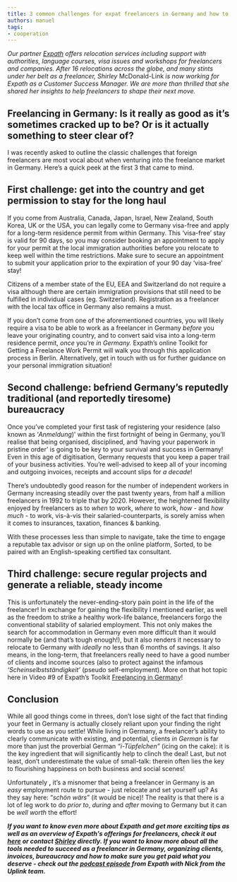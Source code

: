 ```yaml
---
title: 3 common challenges for expat freelancers in Germany and how to tackle them
authors: manuel
tags:
- cooperation
---
```


_Our partner_ [_Expath_](https://www.expath.com/) _offers relocation services including support with authorities, language courses, visa issues and workshops for freelancers and companies. After 16 relocations across the globe, and many stints under her belt as a freelancer, Shirley_ McDonald-Link _is now working for Expath as a Customer Success Manager. We are more than thrilled that she shared her insights to help freelancers to shape their next move._

## Freelancing in Germany: Is it really as good as it’s sometimes cracked up to be? Or is it actually something to steer clear of?

I was recently asked to outline the classic challenges that foreign freelancers are most vocal about when venturing into the freelance market in Germany. Here’s a quick peek at the first 3 that came to mind.

## First challenge: get into the country and get permission to stay for the long haul

If you come from Australia, Canada, Japan, Israel, New Zealand, South Korea, UK or the USA, you can legally come to Germany visa-free and apply for a long-term residence permit from within Germany. This ‘visa-free’ stay is valid for 90 days, so you may consider booking an appointment to apply for your permit at the local immigration authorities before you relocate to keep well within the time restrictions. Make sure to secure an appointment to submit your application prior to the expiration of your 90 day ‘visa-free’ stay!

Citizens of a member state of the EU, EEA and Switzerland do not require a visa although there are certain immigration provisions that still need to be fulfilled in individual cases (eg. Switzerland). Registration as a freelancer with the local tax office in Germany also remains a must.

If you don’t come from one of the aforementioned countries, you will likely require a visa to be able to work as a freelancer in Germany _before_ you leave your originating country, and to convert said visa into a long-term residence permit, _once_ you’re _in Germany._ Expath’s online Toolkit for Getting a Freelance Work Permit will walk you through this application process in Berlin. Alternatively, get in touch with us for further guidance on your personal immigration situation!

## Second challenge: befriend Germany’s reputedly traditional (and reportedly tiresome) bureaucracy

Once you’ve completed your first task of registering your residence (also known as ‘_Anmeldung_)’ within the first fortnight of being in Germany, you’ll realise that being organised, disciplined, and ‘having your paperwork in pristine order’ is going to be key to your survival and success in Germany! Even in this age of digitisation, Germany requests that you keep a paper trail of your business activities. You’re well-advised to keep all of your incoming and outgoing invoices, receipts and account slips for _a decade_!

There’s undoubtedly good reason for the number of independent workers in Germany increasing steadily over the past twenty years, from half a million freelancers in 1992 to triple that by 2020. However, the heightened flexibility enjoyed by freelancers as to _when_ to work, _where_ to work, _how -_ and _how much_ - to work, vis-à-vis their salaried-counterparts, is sorely amiss when it comes to insurances, taxation, finances & banking.

With these processes less than simple to navigate, take the time to engage a reputable tax advisor or sign up on the online platform, Sorted, to be paired with an English-speaking certified tax consultant.

## Third challenge: secure regular projects and generate a reliable, steady income

This is unfortunately the never-ending-story pain point in the life of the freelancer! In exchange for gaining the flexibility I mentioned earlier, as well as the freedom to strike a healthy work-life balance, freelancers forgo the conventional stability of salaried employment. This not only makes the search for accommodation in Germany even more difficult than it would normally be (and that’s tough enough!), but it also renders it necessary to relocate to Germany with _ideally_ no less than 6 months of savings. It also means, in the long-term, that freelancers really need to have a good number of clients and income sources (also to protect against the infamous _‘Scheinselbstständigkeit’_ (pseudo self-employment). More on that hot topic here in Video #9 of Expath’s Toolkit [Freelancing in Germany](https://www.expath.com/products/freelancing-in-germany)!

## Conclusion

While all good things come in threes, don’t lose sight of the fact that finding your feet in Germany is actually closely reliant upon your finding the right words to use as you settle! While living in Germany, a freelancer’s ability to clearly communicate with existing, and potential, clients _in German_ is far more than just the proverbial German _“i-Tüpfelchen”_ (icing on the cake): it is the key ingredient that will significantly help to clinch the deal! Last, but not least, don’t underestimate the value of small-talk: therein often lies the key to flourishing happiness on both business and social scenes!

Unfortunately **,** it’s a misnomer that being a freelancer in Germany is an _easy_ employment route to pursue - just relocate and set yourself up? As they say here: “_schön wärs_” (it would be nice)! The reality is that there is a lot of leg work to do _prior to_, _during_ and _after_ moving to Germany but it can be _well worth_ the effort!

**_If you want to know even more about Expath and get more exciting tips as well as an overview of Expath's offerings for freelancers, check it out [here](https://www.expath.com/for-individuals/) or contact [Shirley](mailto:shirley@expath.com) directly. I_**_**f you want to know more about all the tools needed to succeed as a freelancer in Germany, organizing clients, invoices, bureaucracy and how to make sure you get paid what you deserve - check out the [podcast episode](https://pod.co/expath/how-to-succeed-as-a-freelancer-in-germany) from Expath with Nick from the Uplink team.**_

